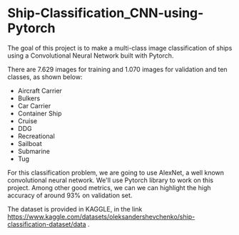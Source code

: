 # Ship-Classification_CNN-using-Pytorch
The goal of this project is to make a multi-class image classification of ships using a Convolutional Neural Network built with Pytorch.

There are 7.629 images for training and 1.070 images for validation and ten classes, as shown below:

- Aircraft Carrier
- Bulkers
- Car Carrier
- Container Ship
- Cruise
- DDG
- Recreational
- Sailboat
- Submarine
- Tug

For this classification problem, we are going to use AlexNet, a well known convolutional neural network. We'll use Pytorch library to work on this project. Among other good metrics, we can we can highlight the high accuracy of around 93% on validation set.

The dataset is provided in KAGGLE, in the link https://www.kaggle.com/datasets/oleksandershevchenko/ship-classification-dataset/data .

